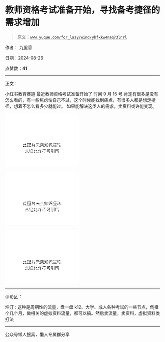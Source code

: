 # 教师资格考试准备开始，寻找备考捷径的需求增加

> 原文：[`www.yuque.com/for_lazy/wind/ykfkkw4naq73lnrl`](https://www.yuque.com/for_lazy/wind/ykfkkw4naq73lnrl)

作者： 九里香

日期：2024-08-26

点赞数：**41**

* * *

正文：

小红书教育赛道 最近教师资格考试准备开始了 时间 9 月 15 号
肯定有很多是没有怎么看的，有一些焦虑怕自己不过，这个时候能找到痛点，有很多人都是想走捷径，想着不怎么看多少就能过。
如果能解决这类人的需求，卖资料或许能变现。

![](img/e57c49e8056a91f95c94cb86f6bdc195.png "None")

![](img/45f7d052d83c7e3222279ea736d154d5.png "None")

![](img/4764188c955ca50199d6f24443fd06c0.png "None")

* * *

评论区：

坤汀 : 这种是周期性的流量，盘一盘 k12、大学、成人各种考试的一些节点，倒推个几个月，做相关的虚拟资料流量，都可以搞。然后卖流量，卖资料，虚拟资料类打法

* * *

公众号懒人搜索，懒人专属群分享